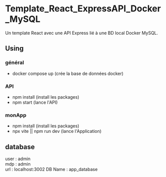 # Template_React_ExpressAPI_Docker_MySQL
Un template React avec une API Express lié à une BD local Docker MySQL.
## Using
### général
- docker compose up (crée la base de données docker)
### API
- npm install (install les packages)
- npm start (lance l'API)
### monApp
- npm install (install les packages)
- npx vite || npm run dev (lance l'Application)
## database
user : admin <br>
mdp : admin <br>
url : localhost:3002
DB Name : app_database